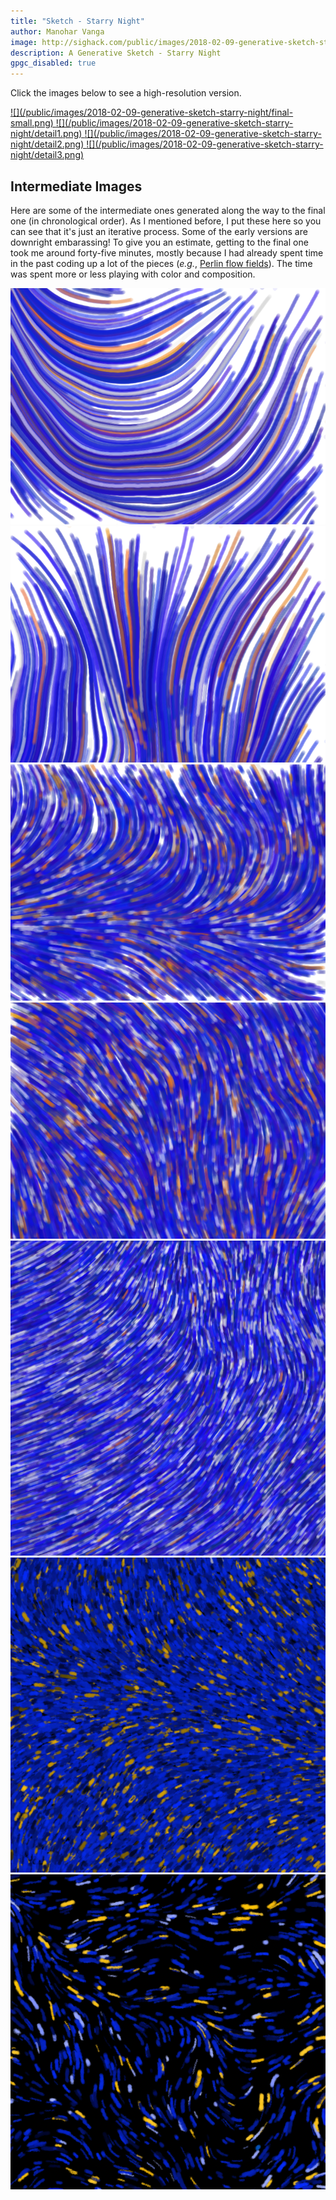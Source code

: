 ```yaml
---
title: "Sketch - Starry Night"
author: Manohar Vanga
image: http://sighack.com/public/images/2018-02-09-generative-sketch-starry-night/final-small.png
description: A Generative Sketch - Starry Night
gpgc_disabled: true
---
```


Click the images below to see a high-resolution version.

<a href="/public/images/2018-02-09-generative-sketch-starry-night/final-highres.png" target="_blank">
![](/public/images/2018-02-09-generative-sketch-starry-night/final-small.png)
</a>
<a href="/public/images/2018-02-09-generative-sketch-starry-night/detail1.png" target="_blank">
![](/public/images/2018-02-09-generative-sketch-starry-night/detail1.png)
</a>
<a href="/public/images/2018-02-09-generative-sketch-starry-night/detail2.png" target="_blank">
![](/public/images/2018-02-09-generative-sketch-starry-night/detail2.png)
</a>
<a href="/public/images/2018-02-09-generative-sketch-starry-night/detail3.png" target="_blank">
![](/public/images/2018-02-09-generative-sketch-starry-night/detail3.png)
</a>

## Intermediate Images

Here are some of the intermediate ones generated along the way to the final one (in chronological order).
As I mentioned before, I put these here so you can see that it's just an iterative
process. Some of the early versions are downright embarassing! To give you an
estimate, getting to the
final one took me around forty-five minutes, mostly because I had already spent
time in the past coding up a lot of the pieces (_e.g._, [Perlin flow fields](getting-creative-with-perlin-noise-fields)).
The time was spent more or less playing with color and composition.

<a href="/public/images/2018-02-09-generative-sketch-starry-night/1.png" target="_blank">![](/public/images/2018-02-09-generative-sketch-starry-night/1.png)</a>
<a href="/public/images/2018-02-09-generative-sketch-starry-night/2.png" target="_blank">![](/public/images/2018-02-09-generative-sketch-starry-night/2.png)</a>
<a href="/public/images/2018-02-09-generative-sketch-starry-night/3.png" target="_blank">![](/public/images/2018-02-09-generative-sketch-starry-night/3.png)</a>
<a href="/public/images/2018-02-09-generative-sketch-starry-night/4.png" target="_blank">![](/public/images/2018-02-09-generative-sketch-starry-night/4.png)</a>
<a href="/public/images/2018-02-09-generative-sketch-starry-night/5.png" target="_blank">![](/public/images/2018-02-09-generative-sketch-starry-night/5.png)</a>
<a href="/public/images/2018-02-09-generative-sketch-starry-night/6.png" target="_blank">![](/public/images/2018-02-09-generative-sketch-starry-night/6.png)</a>
<a href="/public/images/2018-02-09-generative-sketch-starry-night/7.png" target="_blank">![](/public/images/2018-02-09-generative-sketch-starry-night/7.png)</a>

